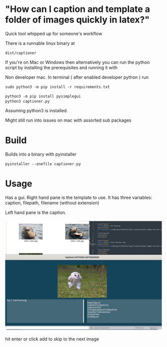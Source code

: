 # "How can I caption and template a folder of images quickly in latex?"

Quick tool whipped up for someone's workflow

There is a runnable linux binary at

```
dist/captioner

```

If you're on Mac or Windows then alternatively you can run the python script by installing the prerequisites and running it with


Non developer mac. In terminal ( after enabled developer python ) run
```
sudo python3 -m pip install -r requirements.txt
```

```
python3 -m pip install pysimplegui
python3 captioner.py

```

Assuming python3 is installed. 

Might still run into issues on mac with assorted sub packages

# Build

Builds into a binary with pyinstaller

```
pyinstaller --onefile captioner.py

```

# Usage

Has a gui. Right hand pane is the template to use. It has three variables: caption, filepath, filename (without extension)

Left hand pane is the caption. 

![Editor](demo-image.jpg)

hit enter or click add to skip to the next image